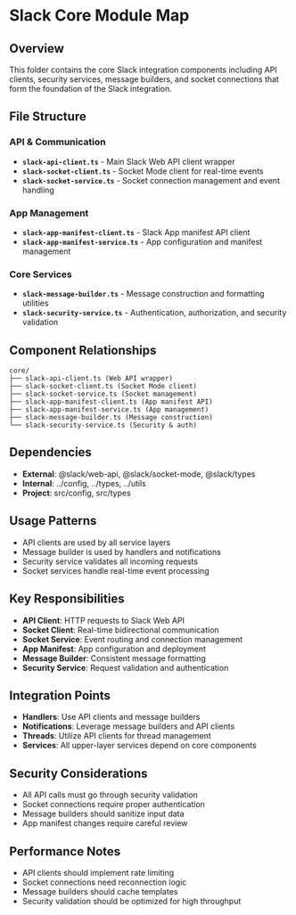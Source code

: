 # Slack Core Module Map

## Overview
This folder contains the core Slack integration components including API clients, security services, message builders, and socket connections that form the foundation of the Slack integration.

## File Structure

### API & Communication
- **`slack-api-client.ts`** - Main Slack Web API client wrapper
- **`slack-socket-client.ts`** - Socket Mode client for real-time events
- **`slack-socket-service.ts`** - Socket connection management and event handling

### App Management
- **`slack-app-manifest-client.ts`** - Slack App manifest API client
- **`slack-app-manifest-service.ts`** - App configuration and manifest management

### Core Services
- **`slack-message-builder.ts`** - Message construction and formatting utilities
- **`slack-security-service.ts`** - Authentication, authorization, and security validation

## Component Relationships

```
core/
├── slack-api-client.ts (Web API wrapper)
├── slack-socket-client.ts (Socket Mode client)
├── slack-socket-service.ts (Socket management)
├── slack-app-manifest-client.ts (App manifest API)
├── slack-app-manifest-service.ts (App management)
├── slack-message-builder.ts (Message construction)
└── slack-security-service.ts (Security & auth)
```

## Dependencies
- **External**: @slack/web-api, @slack/socket-mode, @slack/types
- **Internal**: ../config, ../types, ../utils
- **Project**: src/config, src/types

## Usage Patterns
- API clients are used by all service layers
- Message builder is used by handlers and notifications
- Security service validates all incoming requests
- Socket services handle real-time event processing

## Key Responsibilities
- **API Client**: HTTP requests to Slack Web API
- **Socket Client**: Real-time bidirectional communication
- **Socket Service**: Event routing and connection management
- **App Manifest**: App configuration and deployment
- **Message Builder**: Consistent message formatting
- **Security Service**: Request validation and authentication

## Integration Points
- **Handlers**: Use API clients and message builders
- **Notifications**: Leverage message builders and API clients
- **Threads**: Utilize API clients for thread management
- **Services**: All upper-layer services depend on core components

## Security Considerations
- All API calls must go through security validation
- Socket connections require proper authentication
- Message builders should sanitize input data
- App manifest changes require careful review

## Performance Notes
- API clients should implement rate limiting
- Socket connections need reconnection logic
- Message builders should cache templates
- Security validation should be optimized for high throughput